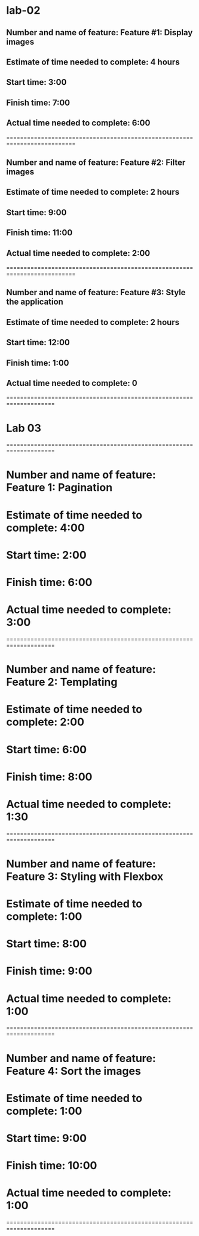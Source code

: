 # lab-02

## Number and name of feature: Feature #1: Display images

## Estimate of time needed to complete: 4 hours

## Start time: 3:00

## Finish time: 7:00

## Actual time needed to complete: 6:00

==========================================================================
## Number and name of feature: Feature #2: Filter images

## Estimate of time needed to complete: 2 hours

## Start time: 9:00

## Finish time: 11:00

## Actual time needed to complete: 2:00

==========================================================================
## Number and name of feature: Feature #3: Style the application

## Estimate of time needed to complete: 2 hours

## Start time: 12:00

## Finish time: 1:00

## Actual time needed to complete: 0


====================================================================
# Lab 03 
====================================================================
# Number and name of feature: Feature 1: Pagination

# Estimate of time needed to complete: 4:00

# Start time: 2:00

# Finish time: 6:00

# Actual time needed to complete: 3:00
====================================================================
# Number and name of feature: Feature 2: Templating

# Estimate of time needed to complete: 2:00

# Start time: 6:00

# Finish time: 8:00

# Actual time needed to complete: 1:30
====================================================================
# Number and name of feature: Feature 3: Styling with Flexbox

# Estimate of time needed to complete: 1:00

# Start time: 8:00

# Finish time: 9:00

# Actual time needed to complete: 1:00
====================================================================
# Number and name of feature: Feature 4: Sort the images

# Estimate of time needed to complete: 1:00

# Start time: 9:00

# Finish time: 10:00

# Actual time needed to complete: 1:00
====================================================================
